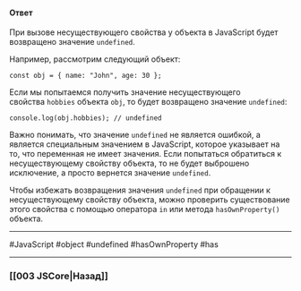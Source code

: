 #### Ответ

При вызове несуществующего свойства у объекта в JavaScript будет возвращено значение `undefined`.

Например, рассмотрим следующий объект:

```
const obj = { name: "John", age: 30 };
```

Если мы попытаемся получить значение несуществующего свойства `hobbies` объекта `obj`, то будет возвращено значение `undefined`:

```
console.log(obj.hobbies); // undefined
```

Важно понимать, что значение `undefined` не является ошибкой, а является специальным значением в JavaScript, которое указывает на то, что переменная не имеет значения. Если попытаться обратиться к несуществующему свойству объекта, то не будет выброшено исключение, а просто вернется значение `undefined`.

Чтобы избежать возвращения значения `undefined` при обращении к несуществующему свойству объекта, можно проверить существование этого свойства с помощью оператора `in` или метода `hasOwnProperty()` объекта.

___
 #JavaScript #object #undefined #hasOwnProperty #has

___

### [[003 JSCore|Назад]]